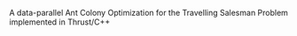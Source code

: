 A data-parallel Ant Colony Optimization for the Travelling Salesman Problem implemented in Thrust/C++
